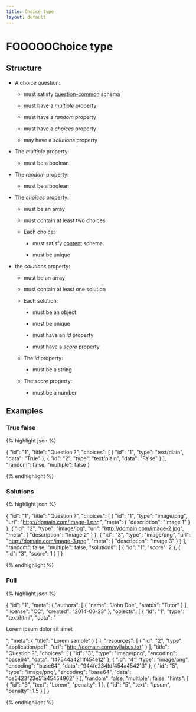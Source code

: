```yaml
---
title: Choice type
layout: default
---
```


# FOOOOOChoice type

## Structure

* A choice question:

  * must satisfy [question-common](question-common.html) schema

  * must have a *multiple* property

  * must have a *random* property

  * must have a *choices* property

  * may have a *solutions* property

* The *multiple* property:

  * must be a boolean

* The *random* property:

  * must be a boolean

* The *choices* property:

  * must be an array

  * must contain at least two choices

  * Each choice:

    * must satisfy [content](content.html) schema

    * must be unique

* the *solutions* property:

  * must be an array

  * must contain at least one solution

  * Each solution:

    * must be an object

    * must be unique

    * must have an *id* property

    * must have a *score* property

  * The *id* property:

    * must be a string

  * The *score* property:

    * must be a number

## Examples

### True false

{% highlight json %}

{
  "id": "1",
  "title": "Question ?",
  "choices": [
    {
      "id": "1",
      "type": "text/plain",
      "data": "True"
    },
    {
      "id": "2",
      "type": "text/plain",
      "data": "False"
    }
  ],
  "random": false,
  "multiple": false
}

{% endhighlight %}

### Solutions

{% highlight json %}

{
  "id": "1",
  "title": "Question ?",
  "choices": [
    {
      "id": "1",
      "type": "image/png",
      "url": "http://domain.com/image-1.png",
      "meta": {
        "description": "Image 1"
      }
    },
    {
      "id": "2",
      "type": "image/jpg",
      "url": "http://domain.com/image-2.jpg",
      "meta": {
        "description": "Image 2"
      }
    },
    {
      "id": "3",
      "type": "image/png",
      "url": "http://domain.com/image-3.png",
      "meta": {
        "description": "Image 3"
      }
    }
  ],
  "random": false,
  "multiple": false,
  "solutions": [
    {
      "id": "1",
      "score": 2
    },
    {
      "id": "3",
      "score": 1
    }
  ]
}

{% endhighlight %}

### Full

{% highlight json %}

{
  "id": "1",
  "meta": {
    "authors": [
      {
        "name": "John Doe",
        "status": "Tutor"
      }
    ],
    "license": "CC",
    "created": "2014-06-23"
  },
  "objects": [
    {
      "id": "1",
      "type": "text/html",
      "data": "<p>Lorem ipsum dolor sit amet</p>",
      "meta": {
        "title": "Lorem sample"
      }
    }
  ],
  "resources": [
    {
      "id": "2",
      "type": "application/pdf",
      "url": "http://domain.com/syllabus.txt"
    }
  ],
  "title": "Question ?",
  "choices": [
    {
      "id": "3",
      "type": "image/png",
      "encoding": "base64",
      "data": "f47544a4211f454e12"
    },
    {
      "id": "4",
      "type": "image/png",
      "encoding": "base64",
      "data": "944fc234fdf454a454213"
    },
    {
      "id": "5",
      "type": "image/png",
      "encoding": "base64",
      "data": "ce5423f23e51a45454962"
    }
  ],
  "random": false,
  "multiple": false,
  "hints": [
    {
      "id": "3",
      "text": "Lorem",
      "penalty": 1
    },
    {
      "id": "5",
      "text": "Ipsum",
      "penalty": 1.5
    }
  ]
}

{% endhighlight %}

